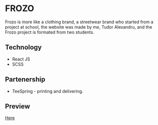 # FROZO

Frozo is more like a clothing brand, a streetwear brand who started from a project at school, the website was made by me, Tudor Alexandru, and the Frozo project is formated from two students.

## Technology

- React JS
- SCSS

## Partenership

- TeeSpring - printing and delivering.

## Preview

<a href="https://tudorale.github.io/frozo/">Here</a>

